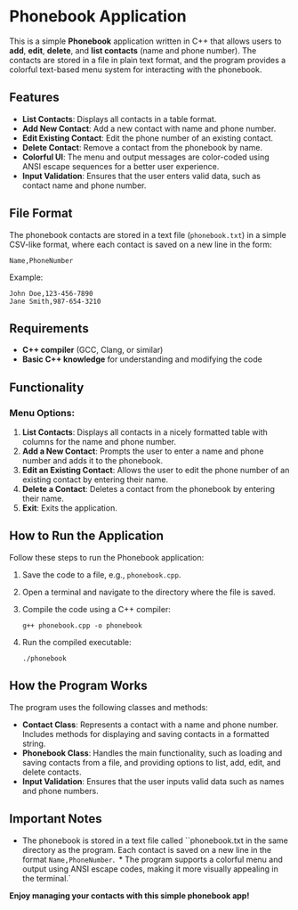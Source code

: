 Phonebook Application
=====================

This is a simple **Phonebook** application written in C++ that allows users to **add**, **edit**, **delete**, and **list contacts** (name and phone number). The contacts are stored in a file in plain text format, and the program provides a colorful text-based menu system for interacting with the phonebook.

Features
--------

*   **List Contacts**: Displays all contacts in a table format.
*   **Add New Contact**: Add a new contact with name and phone number.
*   **Edit Existing Contact**: Edit the phone number of an existing contact.
*   **Delete Contact**: Remove a contact from the phonebook by name.
*   **Colorful UI**: The menu and output messages are color-coded using ANSI escape sequences for a better user experience.
*   **Input Validation**: Ensures that the user enters valid data, such as contact name and phone number.

File Format
-----------

The phonebook contacts are stored in a text file (`phonebook.txt`) in a simple CSV-like format, where each contact is saved on a new line in the form:

    
    Name,PhoneNumber
        

Example:

    
    John Doe,123-456-7890
    Jane Smith,987-654-3210
        

Requirements
------------

*   **C++ compiler** (GCC, Clang, or similar)
*   **Basic C++ knowledge** for understanding and modifying the code

Functionality
-------------

### Menu Options:

1.  **List Contacts**: Displays all contacts in a nicely formatted table with columns for the name and phone number.
2.  **Add a New Contact**: Prompts the user to enter a name and phone number and adds it to the phonebook.
3.  **Edit an Existing Contact**: Allows the user to edit the phone number of an existing contact by entering their name.
4.  **Delete a Contact**: Deletes a contact from the phonebook by entering their name.
5.  **Exit**: Exits the application.

How to Run the Application
--------------------------

Follow these steps to run the Phonebook application:

1.  Save the code to a file, e.g., `phonebook.cpp`.
2.  Open a terminal and navigate to the directory where the file is saved.
3.  Compile the code using a C++ compiler:
    
        g++ phonebook.cpp -o phonebook
    
4.  Run the compiled executable:
    
        ./phonebook
    

How the Program Works
---------------------

The program uses the following classes and methods:

*   **Contact Class**: Represents a contact with a name and phone number. Includes methods for displaying and saving contacts in a formatted string.
*   **Phonebook Class**: Handles the main functionality, such as loading and saving contacts from a file, and providing options to list, add, edit, and delete contacts.
*   **Input Validation**: Ensures that the user inputs valid data such as names and phone numbers.

Important Notes
---------------

*   The phonebook is stored in a text file called ``phonebook.txt in the same directory as the program. Each contact is saved on a new line in the format `Name,PhoneNumber`.`
`*   The program supports a colorful menu and output using ANSI escape codes, making it more visually appealing in the terminal.`

  **Enjoy managing your contacts with this simple phonebook app!**   